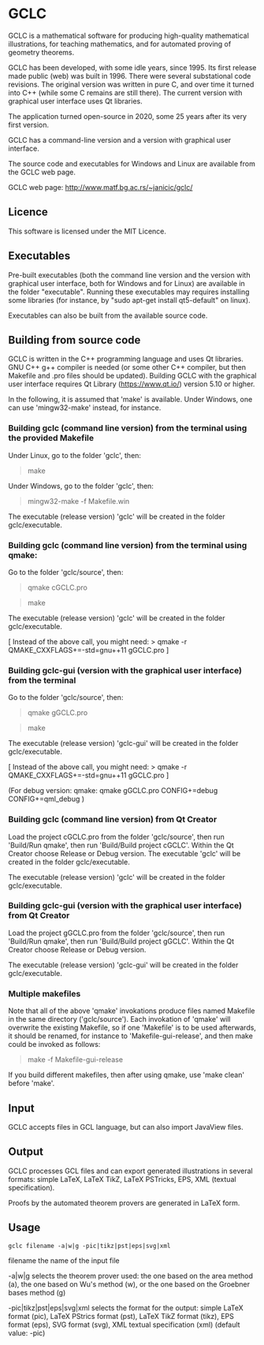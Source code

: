 # GCLC

GCLC is a mathematical software for producing high-quality mathematical 
illustrations, for teaching mathematics, and for automated proving of 
geometry theorems. 

GCLC has been developed, with some idle years, since 1995. Its first 
release made public (web) was built in 1996. There were several substational 
code revisions. The original version was written in pure C, and over time it 
turned into C++ (while some C remains are still there). The current version 
with graphical user interface uses Qt libraries.

The application turned open-source in 2020, some 25 years after its very 
first version.

GCLC has a command-line version and a version with graphical user interface.

The source code and executables for Windows and Linux are available from 
the GCLC web page.

GCLC web page: 
    http://www.matf.bg.ac.rs/~janicic/gclc/


## Licence

This software is licensed under the MIT Licence. 


## Executables

Pre-built executables (both the command line version and the version
with graphical user interface, both for Windows and for Linux) are 
available in the folder "executable". Running these executables may
requires installing some libraries (for instance, by 
"sudo apt-get install qt5-default" on linux).

Executables can also be built from the available source code.


## Building from source code

GCLC is written in the C++ programming language and uses Qt libraries. 
GNU C++ g++ compiler is needed (or some other C++ compiler, but then
Makefile and .pro files should be updated). Building GCLC with the
graphical user interface requires Qt Library (https://www.qt.io/) 
version 5.10 or higher.

In the following, it is assumed that 'make' is available.
Under Windows, one can use 'mingw32-make' instead, for instance.


### Building gclc (command line version) from the terminal using the provided Makefile

Under Linux, go to the folder 'gclc', then:

> make 

Under Windows, go to the folder 'gclc', then:

> mingw32-make -f Makefile.win

The executable (release version) 'gclc' will be created in the folder gclc/executable. 


### Building gclc (command line version) from the terminal using qmake:

Go to the folder 'gclc/source', then:

> qmake cGCLC.pro

> make

The executable (release version) 'gclc' will be created in the folder gclc/executable. 

[ Instead of the above call, you might need: > qmake -r QMAKE_CXXFLAGS+=-std=gnu++11 gGCLC.pro ]


### Building gclc-gui (version with the graphical user interface) from the terminal 

Go to the folder 'gclc/source', then:

> qmake gGCLC.pro 

> make

The executable (release version) 'gclc-gui' will be created in the folder gclc/executable. 

[ Instead of the above call, you might need: > qmake -r QMAKE_CXXFLAGS+=-std=gnu++11 gGCLC.pro ]

(For debug version:
qmake: qmake gGCLC.pro CONFIG+=debug CONFIG+=qml_debug )


### Building gclc (command line version) from Qt Creator

Load the project cGCLC.pro from the folder 'gclc/source', 
then run 'Build/Run qmake', then run 'Build/Build project cGCLC'.
Within the Qt Creator choose Release or Debug version.
The executable 'gclc' will be  created in the folder gclc/executable. 

The executable (release version) 'gclc' will be created in the folder gclc/executable. 


### Building gclc-gui (version with the graphical user interface) from Qt Creator

Load the project gGCLC.pro from the folder 'gclc/source', 
then run 'Build/Run qmake', then run 'Build/Build project gGCLC'.
Within the Qt Creator choose Release or Debug version.

The executable (release version) 'gclc-gui' will be created in the folder gclc/executable. 


### Multiple makefiles

Note that all of the above 'qmake' invokations produce files named
Makefile in the same directory ('gclc/source'). Each invokation of 
'qmake' will overwrite the existing Makefile, so if one 'Makefile' 
is to be used afterwards, it should be renamed, for instance to 
'Makefile-gui-release', and then make could be invoked as follows:

> make -f Makefile-gui-release

If you build different makefiles, then after using qmake, use 
'make clean' before 'make'.


## Input
 
GCLC accepts files in GCL language, but can also import JavaView 
files.


## Output

GCLC processes GCL files and can export generated illustrations in several 
formats: simple LaTeX, LaTeX TikZ, LaTeX PSTricks, EPS, XML (textual 
specification).

Proofs by the automated theorem provers are generated in LaTeX form.


## Usage 

`gclc filename -a|w|g -pic|tikz|pst|eps|svg|xml`

   filename                    the name of the input file 

   -a|w|g                      selects the theorem prover used: the one based 
                               on the area method (a), the one based on Wu's 
                               method (w), or the one based on the Groebner 
                               bases method (g)

   -pic|tikz|pst|eps|svg|xml   selects the format for the output: simple LaTeX 
                               format (pic), LaTeX PStrics format (pst), LaTeX 
                               TikZ format (tikz), EPS format (eps), SVG format 
                               (svg), XML textual specification (xml) 
                               (default value: -pic)





